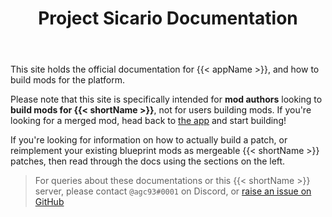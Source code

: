 ﻿---
title: "Project Sicario Documentation"
linkTitle: "Documentation"
type: "docs"
weight: 1

cascade:
- type: "blog"
  # set to false to include a blog section in the section nav along with docs
  toc_root: true
  _target:
    path: "/blog/**"
- type: "docs"
  _target:
    path: "/**"
---

This site holds the official documentation for {{< appName >}}, and how to build mods for the platform.

Please note that this site is specifically intended for **mod authors** looking to **build mods for {{< shortName >}}**, not for users building mods. If you're looking for a merged mod, head back to [the app](/build) and start building!

If you're looking for information on how to actually build a patch, or reimplement your existing blueprint mods as mergeable {{< shortName >}} patches, then read through the docs using the sections on the left.

> For queries about these documentations or this {{< shortName >}} server, please contact `@agc93#0001` on Discord, or [raise an issue on GitHub](https://github.com/agc93/project-sicario)